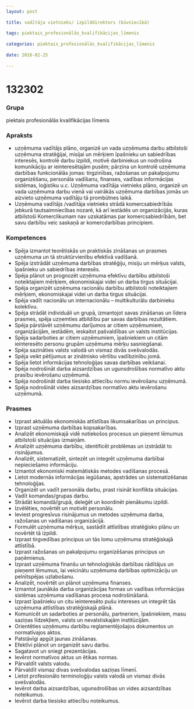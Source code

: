 ```yaml
---
layout: post
    
title: vadītāja vietnieks/ izpilddirektors (būvniecībā)
    
tags: piektais_profesionālās_kvalifikācijas_līmenis
    
categories: piektais_profesionālās_kvalifikācijas_līmenis
    
date: 2016-02-25
    
---
```

# 132302

### Grupa
piektais profesionālās kvalifikācijas līmenis

### Apraksts

* uzņēmuma vadītājs plāno, organizē un vada uzņēmuma darbu atbilstoši uzņēmuma stratēģijai, misijai un mērķiem īpašnieku un sabiedrības interesēs, kontrolē darbu izpildi, motivē darbiniekus un nodrošina komunikāciju ar ieinteresētajām pusēm; pārzina un kontrolē uzņēmuma darbības funkcionālās jomas: tirgzinības, ražošanas un pakalpojumu organizēšanu, personāla vadīšanu, finanses, vadības informācijas sistēmas, loģistiku u.c. Uzņēmuma vadītāja vietnieks plāno, organizē un vada uzņēmuma darbu vienā vai vairākās uzņēmuma darbības jomās un aizvieto uzņēmuma vadītāju tā prombūtnes laikā.
* Uzņēmuma vadītājs /vadītāja vietnieks strādā komercsabiedrībās jebkurā tautsaimniecības nozarē, kā arī iestādēs un organizācijās, kuras atbilstoši Komerclikumam nav uzskatāmas par komercsabiedrībām, bet savu darbību veic saskaņā ar komercdarbības principiem.

### Kompetences

* Spēja izmantot teorētiskās un praktiskās zināšanas un prasmes uzņēmuma un tā struktūrvienību efektīvā vadīšanā.
* Spēja izstrādāt uzņēmuma darbības stratēģiju, misiju un mērķus valsts, īpašnieku un sabiedrības interesēs.
* Spēja plānot un prognozēt uzņēmuma efektīvu darbību atbilstoši noteiktajiem mērķiem, ekonomiskajai videi un darba tirgus situācijai.
* Spēja organizēt uzņēmuma racionālu darbību atbilstoši noteiktajiem mērķiem, ekonomiskajai videi un darba tirgus situācijai.
* Spēja vadīt nacionālu un internacionālu – multikulturālu darbinieku kolektīvu.
* Spēja strādāt individuāli un grupā, izmantojot savas zināšanas un līdera prasmes, spēja uzņemties atbildību par savas darbības rezultātiem.
* Spēja pārstāvēt uzņēmumu darījumos ar citiem uzņēmumiem, organizācijām, iestādēm, ieskaitot pašvaldības un valsts institūcijas.
* Spēja sadarboties ar citiem uzņēmumiem, īpašniekiem un citām ieinteresēto personu grupām uzņēmuma mērķu sasniegšanai.
* Spēja sazināties valsts valodā un vismaz divās svešvalodās.
* Spēja veikt pētījumus ar zinātnisko vērtību vadībzinību jomā.
* Spēja lietot informācijas tehnoloģijas savas darbības veikšanai.
* Spēja nodrošināt darba aizsardzības un ugunsdrošības normatīvo aktu prasību ievērošanu uzņēmumā.
* Spēja nodrošināt darba tiesisko attiecību normu ievērošanu uzņēmumā.
* Spēja nodrošināt vides aizsardzības normatīvo aktu ievērošanu uzņēmumā.

### Prasmes 
* Izprast aktuālās ekonomiskās attīstības likumsakarības un principus.
* Izprast uzņēmuma darbības kopsakarības.
* Analizēt ekonomiskajā vidē notiekošos procesus un pieņemt lēmumus atbilstoši situācijas izmaiņām.
* Analizēt uzņēmuma darbību, identificēt problēmas un izstrādāt to risinājumus.
* Analizēt, sistematizēt, sintezēt un integrēt uzņēmuma darbībai nepieciešamo informāciju.
* Izmantot ekonomiski matemātiskās metodes vadīšanas procesā.
* Lietot modernās informācijas iegūšanas, apstrādes un sistematizēšanas tehnoloģijas.
* Organizēt un vadīt personāla darbu, prast risināt konflikta situācijas.
* Vadīt komandas/grupas darbu.
* Strādāt komandā/grupā, deleģēt un koordinēt pienākumu izpildi.
* Izvēlēties, novērtēt un motivēt personālu.
* Ieviest progresīvus risinājumus un metodes uzņēmuma darba, ražošanas un vadīšanas organizācijā.
* Formulēt uzņēmuma mērķus, sastādīt attīstības stratēģisko plānu un novērtēt tā izpildi.
* Izprast tirgvedības principus un tās lomu uzņēmuma stratēģiskajā attīstībā.
* Izprast ražošanas un pakalpojumu organizēšanas principus un paņēmienus.
* Izprast uzņēmuma finanšu un tehnoloģiskās darbības rādītājus un pieņemt lēmumus, lai veicinātu uzņēmuma darbības optimizāciju un pelnītspējas uzlabošanu.
* Analizēt, novērtēt un plānot uzņēmuma finanses.
* Izmantot jaunākās darba organizācijas formas un vadības informācijas sistēmas uzņēmuma vadīšanas procesa nodrošināšanā.
* Izprast īpašnieku un citu ieinteresēto pušu intereses un integrēt tās uzņēmuma attīstības stratēģiskajā plānā.
* Komunicēt un sadarboties ar personālu, partneriem, īpašniekiem, masu saziņas līdzekļiem, valsts un nevalstiskajām institūcijām.
* Orientēties uzņēmumu darbību reglamentējošajos dokumentos un normatīvajos aktos.
* Patstāvīgi apgūt jaunas zināšanas.
* Efektīvi plānot un organizēt savu darbu.
* Sagatavot un sniegt prezentācijas.
* Ievērot normatīvos aktus un ētikas normas.
* Pārvaldīt valsts valodu.
* Pārvaldīt vismaz divas svešvalodas saziņas līmenī.
* Lietot profesionālo terminoloģiju valsts valodā un vismaz divās svešvalodās.
* Ievērot darba aizsardzības, ugunsdrošības un vides aizsardzības noteikumus.
* Ievērot darba tiesisko attiecību noteikumus.